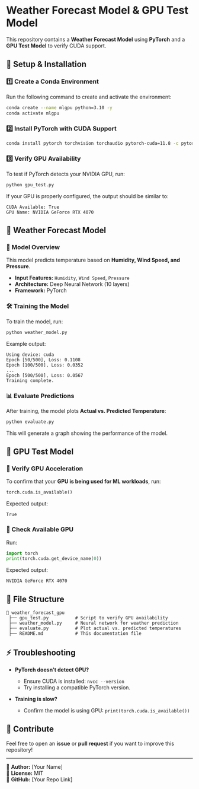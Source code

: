 # Weather Forecast Model & GPU Test Model

This repository contains a **Weather Forecast Model** using **PyTorch** and a **GPU Test Model** to verify CUDA support.

## 🚀 Setup & Installation

### **1️⃣ Create a Conda Environment**
Run the following command to create and activate the environment:
```bash
conda create --name mlgpu python=3.10 -y
conda activate mlgpu
```

### **2️⃣ Install PyTorch with CUDA Support**
```bash
conda install pytorch torchvision torchaudio pytorch-cuda=11.8 -c pytorch -c nvidia -y
```

### **3️⃣ Verify GPU Availability**
To test if PyTorch detects your NVIDIA GPU, run:
```bash
python gpu_test.py
```

If your GPU is properly configured, the output should be similar to:
```
CUDA Available: True
GPU Name: NVIDIA GeForce RTX 4070
```

## 📌 **Weather Forecast Model**
### **🔹 Model Overview**
This model predicts temperature based on **Humidity, Wind Speed, and Pressure**.
- **Input Features:** `Humidity`, `Wind Speed`, `Pressure`
- **Architecture:** Deep Neural Network (10 layers)
- **Framework:** PyTorch

### **🛠 Training the Model**
To train the model, run:
```bash
python weather_model.py
```
Example output:
```
Using device: cuda
Epoch [50/500], Loss: 0.1108
Epoch [100/500], Loss: 0.0352
...
Epoch [500/500], Loss: 0.0567
Training complete.
```

### **📊 Evaluate Predictions**
After training, the model plots **Actual vs. Predicted Temperature**:
```bash
python evaluate.py
```
This will generate a graph showing the performance of the model.

## 📌 **GPU Test Model**
### **🔹 Verify GPU Acceleration**
To confirm that your **GPU is being used for ML workloads**, run:
```python
torch.cuda.is_available()
```
Expected output:
```
True
```

### **🔹 Check Available GPU**
Run:
```python
import torch
print(torch.cuda.get_device_name(0))
```
Expected output:
```
NVIDIA GeForce RTX 4070
```

## 📜 **File Structure**
```
📂 weather_forecast_gpu
 ├── gpu_test.py          # Script to verify GPU availability
 ├── weather_model.py     # Neural network for weather prediction
 ├── evaluate.py          # Plot actual vs. predicted temperatures
 ├── README.md            # This documentation file
```

## ⚡ **Troubleshooting**
- **PyTorch doesn't detect GPU?**
  - Ensure CUDA is installed: `nvcc --version`
  - Try installing a compatible PyTorch version.

- **Training is slow?**
  - Confirm the model is using GPU: `print(torch.cuda.is_available())`

## 📢 **Contribute**
Feel free to open an **issue** or **pull request** if you want to improve this repository!

---
📌 **Author:** [Your Name]  
📌 **License:** MIT  
📌 **GitHub:** [Your Repo Link]

